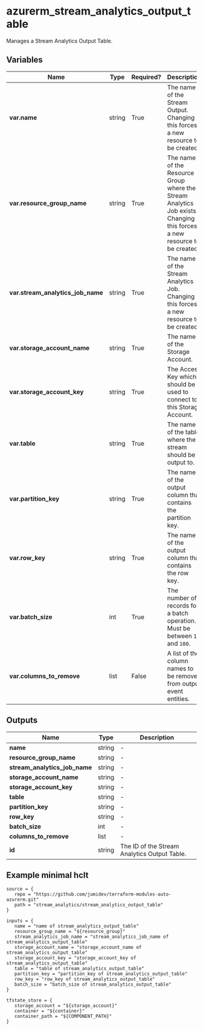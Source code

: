 # azurerm_stream_analytics_output_table

Manages a Stream Analytics Output Table.

## Variables

| Name | Type | Required? |  Description |
| ---- | ---- | --------- |  ----------- |
| **var.name** | string | True | The name of the Stream Output. Changing this forces a new resource to be created. | 
| **var.resource_group_name** | string | True | The name of the Resource Group where the Stream Analytics Job exists. Changing this forces a new resource to be created. | 
| **var.stream_analytics_job_name** | string | True | The name of the Stream Analytics Job. Changing this forces a new resource to be created. | 
| **var.storage_account_name** | string | True | The name of the Storage Account. | 
| **var.storage_account_key** | string | True | The Access Key which should be used to connect to this Storage Account. | 
| **var.table** | string | True | The name of the table where the stream should be output to. | 
| **var.partition_key** | string | True | The name of the output column that contains the partition key. | 
| **var.row_key** | string | True | The name of the output column that contains the row key. | 
| **var.batch_size** | int | True | The number of records for a batch operation. Must be between `1` and `100`. | 
| **var.columns_to_remove** | list | False | A list of the column names to be removed from output event entities. | 



## Outputs

| Name | Type | Description |
| ---- | ---- | --------- | 
| **name** | string  | - | 
| **resource_group_name** | string  | - | 
| **stream_analytics_job_name** | string  | - | 
| **storage_account_name** | string  | - | 
| **storage_account_key** | string  | - | 
| **table** | string  | - | 
| **partition_key** | string  | - | 
| **row_key** | string  | - | 
| **batch_size** | int  | - | 
| **columns_to_remove** | list  | - | 
| **id** | string  | The ID of the Stream Analytics Output Table. | 

## Example minimal hclt

```hcl
source = {
   repo = "https://github.com/jumidev/terraform-modules-auto-azurerm.git" 
   path = "stream_analytics/stream_analytics_output_table" 
}

inputs = {
   name = "name of stream_analytics_output_table" 
   resource_group_name = "${resource_group}" 
   stream_analytics_job_name = "stream_analytics_job_name of stream_analytics_output_table" 
   storage_account_name = "storage_account_name of stream_analytics_output_table" 
   storage_account_key = "storage_account_key of stream_analytics_output_table" 
   table = "table of stream_analytics_output_table" 
   partition_key = "partition_key of stream_analytics_output_table" 
   row_key = "row_key of stream_analytics_output_table" 
   batch_size = "batch_size of stream_analytics_output_table" 
}

tfstate_store = {
   storage_account = "${storage_account}" 
   container = "${container}" 
   container_path = "${COMPONENT_PATH}" 
}


```